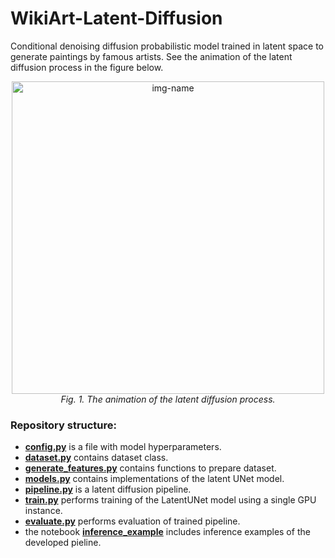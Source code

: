# WikiArt-Latent-Diffusion
Conditional denoising diffusion probabilistic model trained in latent space to generate paintings by famous artists. See the animation of the latent diffusion process in the figure below.

<p align="center">
  <img alt="img-name" src="assets/inference_gif.gif" width="500">
  <br>
    <em>Fig. 1. The animation of the latent diffusion process.</em>
</p>

### Repository structure:
- **[config.py](https://github.com/artem-gorodetskii/WikiArt-Latent-Diffusion/blob/master/config.py)** is a file with model hyperparameters.
- **[dataset.py](https://github.com/artem-gorodetskii/WikiArt-Latent-Diffusion/blob/master/dataset.py)** contains dataset class.
- **[generate_features.py](https://github.com/artem-gorodetskii/WikiArt-Latent-Diffusion/blob/master/generate_features.py)** contains functions to prepare dataset.
- **[models.py](https://github.com/artem-gorodetskii/WikiArt-Latent-Diffusion/blob/master/model.py)** contains implementations of the latent UNet model.
- **[pipeline.py](https://github.com/artem-gorodetskii/WikiArt-Latent-Diffusion/blob/master/pipeline.py)** is a latent diffusion pipeline.
- **[train.py](https://github.com/artem-gorodetskii/WikiArt-Latent-Diffusion/blob/master/train.py)** performs training of the LatentUNet model using a single GPU instance.
- **[evaluate.py](https://github.com/artem-gorodetskii/WikiArt-Latent-Diffusion/blob/master/evaluate.py)** performs evaluation of trained pipeline.
- the notebook **[inference_example](https://github.com/artem-gorodetskii/WikiArt-Latent-Diffusion/blob/master/inference_example.ipynb)** includes inference examples of the developed pieline.

